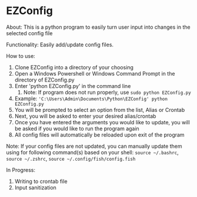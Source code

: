 # **EZConfig**

About: This is a python program to easily turn user input into changes in the selected config file

Functionality: Easily add/update config files.


How to use:

1. Clone EZConfig into a directory of your choosing
2. Open a Windows Powershell or Windows Command Prompt in the directory of EZConfig.py
3. Enter 'python EZConfig.py' in the command line
   1. Note: If program does not run properly, use `sudo python EZConfig.py`
4. Example: `'C:\Users\Admin\Documents\Python\EZConfig' python EZConfig.py`
5. You will be prompted to select an option from the list, Alias or Crontab
6. Next, you will be asked to enter your desired alias/crontab
7. Once you have entered the arguments you would like to update, you will be asked if you would like to run the program again
8. All config files will automatically be reloaded upon exit of the program

Note: If your config files are not updated, you can manually update them using for following command(s) based on your shell: `source ~/.bashrc`, `source ~/.zshrc`, `source ~/.config/fish/config.fish` 

In Progress:
1. Writing to crontab file
2. Input sanitization